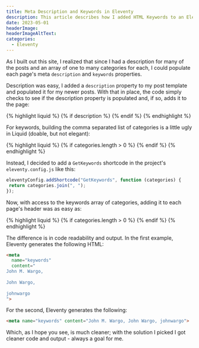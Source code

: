 ```yaml
---
title: Meta Description and Keywords in Eleventy
description: This article describes how I added HTML Keywords to an Eleventy site. 
date: 2023-05-01
headerImage: 
headerImageAltText: 
categories:
  - Eleventy
---
```


As I built out this site, I realized that since I had a description for many of the posts and an array of one to many categories for each, I could populate each page's meta `description` and `keywords` properties.

Description was easy, I added a `description` property to my post template and populated it for my newer posts. With that in place, the code simply checks to see if the description property is populated and, if so, adds it to the page:

{% highlight liquid %}
 {% if description %}
  <meta name="description" content="{{ description }}" />
{% endif %}
{% endhighlight %}

For keywords, building the comma separated list of categories is a little ugly in Liquid (doable, but not elegant): 

{% highlight liquid %}
{% if categories.length > 0 %}
  <meta
    name="keywords"
    content="
  {% for cat in categories %}
    {{ cat }}
    {%- unless forloop.last %},
    {% endunless %}
  {% endfor %}">
{% endif %}
{% endhighlight %}

Instead, I decided to add a `GetKeywords` shortcode in the project's `eleventy.config.js` like this:

```js
eleventyConfig.addShortcode("GetKeywords", function (categories) {
 return categories.join(", ");
});
```

Now, with access to the keywords array of categories, adding it to each page's header was as easy as:

{% highlight liquid %}
{% if categories.length > 0 %}
  <meta name="keywords" content="{% GetKeywords categories %}">
{% endif %}
{% endhighlight %}

The difference is in code readability and output. In the first example, Eleventy generates the following HTML:

```html
<meta
  name="keywords"
  content="
John M. Wargo,
  
John Wargo,
  
johnwargo
">
```

For the second, Eleventy generates the following:

```html
<meta name="keywords" content="John M. Wargo, John Wargo, johnwargo">
```

Which, as I hope you see, is much cleaner; with the solution I picked I got cleaner code and output - always a goal for me.
